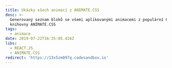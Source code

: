 ```yaml
---
title: Ukázky všech animací z ANIMATE.CSS
desc: >-
  Generovaný seznam bloků se všemi aplikovanými animacemi z populární CSS
  knihovny ANIMATE.CSS 
tags:
  - animace
date: 2019-07-22T16:35:05.416Z
libs:
  - REACT.JS
  - ANIMATE.CSS
redirect: 'https://13x5zm097q.codesandbox.io'
---
```

 
